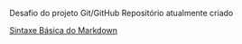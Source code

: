 Desafio do projeto Git/GitHub 
Repositório atualmente criado

[Sintaxe Básica do Markdown](https://www.markdownguide.org/basic-syntax/)
